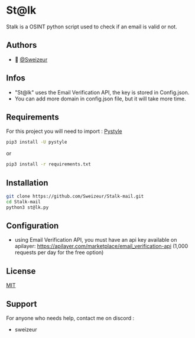 # St@lk

Stalk is a OSINT python script used to check if an email is valid or not.

## Authors

- 👤 [@Sweizeur](https://github.com/sweizeur)

## Infos
- "St@lk" uses the Email Verification API, the key is stored in Config.json.
- You can add more domain in config.json file, but it will take more time.

## Requirements
For this project you will need to import : [Pystyle](https://pypi.org/project/pystyle/)

```bash
pip3 install -U pystyle
```
or
```bash
pip3 install -r requirements.txt
```

## Installation
```bash
git clone https://github.com/Sweizeur/Stalk-mail.git
cd Stalk-mail
python3 st@lk.py
```

## Configuration
- using Email Verification API, you must have an api key available on apilayer: https://apilayer.com/marketplace/email_verification-api (1,000 requests per day for the free option)

## License
[MIT](https://choosealicense.com/licenses/mit/)

## Support
For anyone who needs help, contact me on discord :
- sweizeur
